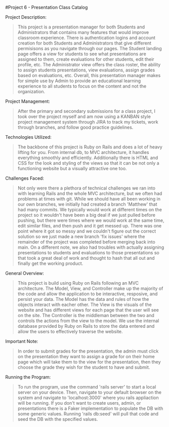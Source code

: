 #Project 6 - Presentation Class Catalog

Project Description:
>This project is a presentation manager for both Students and Administrators that contains many features that would improve classroom experience. There is authentication logins and account creation for both Students and Administrators that give different permisisons as you navigate through our pages. The Student landing page offers a view for students to see what presentations are assigned to them, create evaluations for other students, edit their profile, etc. The Administrator view offers the class roster, the ability to assign students presentations, view evaluations, assign grades based on evaluations, etc. Overall, this presentation manager makes for simple use by Admin to provide an educational learning experience to all students to focus on the content and not the organization.

Project Management:
>After the primary and secondary submissions for a class project, I took over the project myself and am now using a KANBAN style project management system through JIRA to track my tickets, work through branches, and follow good practice guidelines.

Technologies Utilized:
>The backbone of this project is Ruby on Rails and does a lot of heavy lifting for you. From internal db, to MVC architecture, it handles everything smoothly and efficiently. Additionally there is HTML and CSS for the look and styling of the views so that it can be not only a functioning website but a visually attractive one too.

Challenges Faced:
>Not only were there a plethora of technical challenges we ran into with learning Rails and the whole MVC architecture, but we often had problems at times with git. While we should have all been working in our own branches, we initially had created a branch 'Matthew' that had many commits. We typically would work at different times on the project so it wouldn't have been a big deal if we just pulled before pushing, but there were times where we would work at the same time, edit similar files, and then push and it get messed up. There was one point where it got so messy and we couldn't figure out the correct solution so we just made a new branch 'fix issues' where the remainder of the project was completed before merging back into main. On a different note, we also had troubles with actually assigning presentations to students and evaluations to those presentations so that took a great deal of work and thought to hash that all out and finally get the working product. 

General Overview:
>This project is build using Ruby on Rails following an MVC architecture. The Model, View, and Controller make up the majority of the code and allow the application to be interactive, resposive, and persist your data. The Model has the data and rules of how the objects interact with eacher other. The View is the visuals of the website and has different views for each page that the user will see on the site. The Controller is the middleman between the two and controls the actions from the view to the model. We use the internal database provided by Ruby on Rails to store the data entered and allow the users to effectively traverse the website.

Important Note:
>In order to submit grades for the presentation, the admin must click on the presentation they want to assign a grade for on their home page which will take them to the view for the presentation, then they choose the grade they wish for the student to have and submit.

Running the Program:
>To run the program, use the command 'rails server' to start a local server on your device. Then, navigate to your default browser on the system and navigate to 'localhost:3000' where you rails appliaction will be running. If you don't want to create users, admin, or presentations there is a Faker implementation to populate the DB with some generic values. Running 'rails db:seed' will pull that code and seed the DB with the specified values.
